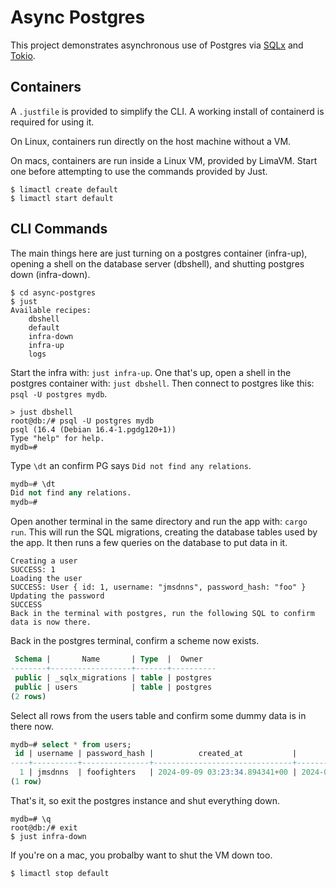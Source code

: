 # Async Postgres

This project demonstrates asynchronous use of Postgres via [SQLx](https://github.com/launchbadge/sqlx) and [Tokio](https://tokio.rs/).

## Containers

A `.justfile` is provided to simplify the CLI. A working install of containerd is required for using it.

On Linux, containers run directly on the host machine without a VM.

On macs, containers are run inside a Linux VM, provided by LimaVM. Start one before attempting to use the commands provided by Just.

```shell
$ limactl create default
$ limactl start default
```

## CLI Commands

The main things here are just turning on a postgres container (infra-up), opening a shell on the database server (dbshell), and shutting postgres down (infra-down).

```shell
$ cd async-postgres
$ just
Available recipes:
    dbshell
    default
    infra-down
    infra-up
    logs
```

Start the infra with: `just infra-up`. One that's up, open a shell in the postgres container with: `just dbshell`. Then connect to postgres like this: `psql -U postgres mydb`. 

```
> just dbshell
root@db:/# psql -U postgres mydb
psql (16.4 (Debian 16.4-1.pgdg120+1))
Type "help" for help.
mydb=#
```

Type `\dt` an confirm PG says `Did not find any relations`.

```sql
mydb=# \dt
Did not find any relations.
mydb=#
```

Open another terminal in the same directory and run the app with: `cargo run`. This will run the SQL migrations, creating the database tables used by the app. It then runs a few queries on the database to put data in it.

```
Creating a user
SUCCESS: 1
Loading the user
SUCCESS: User { id: 1, username: "jmsdnns", password_hash: "foo" }
Updating the password
SUCCESS
Back in the terminal with postgres, run the following SQL to confirm data is now there.
```

Back in the postgres terminal, confirm a scheme now exists. 

```sql
 Schema |       Name       | Type  |  Owner
--------+------------------+-------+----------
 public | _sqlx_migrations | table | postgres
 public | users            | table | postgres
(2 rows)
```

Select all rows from the users table and confirm some dummy data is in there now.

```sql
mydb=# select * from users;
 id | username | password_hash |          created_at           |          updated_at        
----+----------+---------------+-------------------------------+-------------------------------
  1 | jmsdnns  | foofighters   | 2024-09-09 03:23:34.894341+00 | 2024-09-09 03:23:34.909165+00
(1 row)
```

That's it, so exit the postgres instance and shut everything down.

```
mydb=# \q
root@db:/# exit
$ just infra-down
```

If you're on a mac, you probalby want to shut the VM down too.

```shell
$ limactl stop default
```
